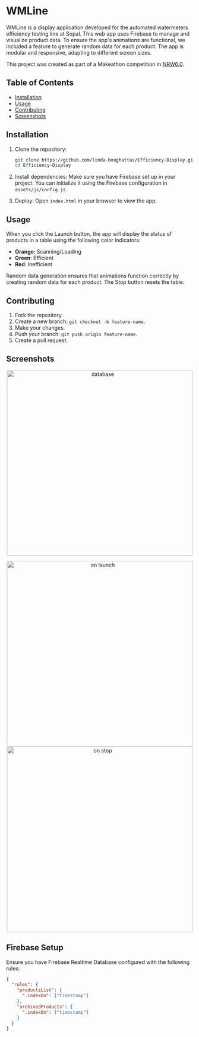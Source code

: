# WMLine

WMLine is a display application developed for the automated watermeters efficiency testing line at Sopal. This web app uses Firebase to manage and visualize product data. To ensure the app's animations are functional, we included a feature to generate random data for each product. The app is modular and responsive, adapting to different screen sizes. 

This project was created as part of a Makeathon competition in [NRW6.0](https://www.facebook.com/NationalRoboticsWeekend).

## Table of Contents
- [Installation](#installation)
- [Usage](#usage)
- [Contributing](#contributing)
- [Screenshots](#screenshots)

## Installation

1. Clone the repository:
    ```bash
    git clone https://github.com/linda-boughattas/Efficiency-Display.git
    cd Efficiency-Display
    ```

2. Install dependencies:
    Make sure you have Firebase set up in your project. You can initialize it using the Firebase configuration in `assets/js/config.js`.

3. Deploy:
    Open `index.html` in your browser to view the app.

## Usage

When you click the Launch button, the app will display the status of products in a table using the following color indicators:
- **Orange**: Scanning/Loading
- **Green**: Efficient
- **Red**: Inefficient
  
Random data generation ensures that animations function correctly by creating random data for each product. The Stop button resets the table.

## Contributing

1. Fork the repository.
2. Create a new branch: `git checkout -b feature-name`.
3. Make your changes.
4. Push your branch: `git push origin feature-name`.
5. Create a pull request.

## Screenshots
<p align="center">
  <img src="https://github.com/user-attachments/assets/8dd90aee-e587-4871-830b-21763e63c86a" alt="database" width="500">
</p>

<p align="center">
  <img src="https://github.com/user-attachments/assets/3623da71-1c46-4157-99d5-446ea0958d3f" alt="on launch" width="500">
  <img src="https://github.com/user-attachments/assets/2223a307-0d45-4974-9306-616289b15028" alt="on stop" width="500">
</p>

## Firebase Setup

Ensure you have Firebase Realtime Database configured with the following rules:

```json
{
  "rules": {
    "productsList": {
      ".indexOn": ["timestamp"]
    },
    "archivedProducts": {
      ".indexOn": ["timestamp"]
    }
  }
}

